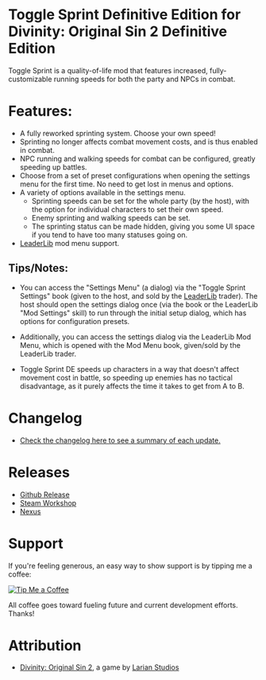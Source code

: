 Toggle Sprint Definitive Edition for Divinity: Original Sin 2 Definitive Edition
=======

Toggle Sprint is a quality-of-life mod that features increased, fully-customizable running speeds for both the party and NPCs in combat.

# Features:
* A fully reworked sprinting system. Choose your own speed!
* Sprinting no longer affects combat movement costs, and is thus enabled in combat.
* NPC running and walking speeds for combat can be configured, greatly speeding up battles.
* Choose from a set of preset configurations when opening the settings menu for the first time. No need to get lost in menus and options.
* A variety of options available in the settings menu.
	* Sprinting speeds can be set for the whole party (by the host), with the option for individual characters to set their own speed.
	* Enemy sprinting and walking speeds can be set.
	* The sprinting status can be made hidden, giving you some UI space if you tend to have too many statuses going on.
* [LeaderLib](https://github.com/LaughingLeader-DOS2-Mods/LeaderLib/releases/tag/mod-releases) mod menu support.

## Tips/Notes:  
* You can access the "Settings Menu" (a dialog) via the "Toggle Sprint Settings" book (given to the host, and sold by the [LeaderLib](https://github.com/LaughingLeader-DOS2-Mods/LeaderLib/) trader). The host should open the settings dialog once (via the book or the LeaderLib "Mod Settings" skill) to run through the initial setup dialog, which has options for configuration presets.

* Additionally, you can access the settings dialog via the LeaderLib Mod Menu, which is opened with the Mod Menu book, given/sold by the LeaderLib trader.

* Toggle Sprint DE speeds up characters in a way that doesn't affect movement cost in battle, so speeding up enemies has no tactical disadvantage, as it purely affects the time it takes to get from A to B.

# Changelog
* [Check the changelog here to see a summary of each update.](https://github.com/LaughingLeader-DOS2-Mods/ToggleSprintDefinitiveEdition/blob/master/CHANGELOG.md)

# Releases
* [Github Release](https://github.com/LaughingLeader-DOS2-Mods/ToggleSprintDefinitiveEdition/releases/)
* [Steam Workshop](https://steamcommunity.com/sharedfiles/filedetails/?id=1499453694) 
* [Nexus](https://www.nexusmods.com/divinityoriginalsin2definitiveedition/mods/11)

# Support
If you're feeling generous, an easy way to show support is by tipping me a coffee:

[![Tip Me a Coffee](https://i.imgur.com/NkmwXff.png)](https://ko-fi.com/LaughingLeader)

All coffee goes toward fueling future and current development efforts. Thanks!

# Attribution
- [Divinity: Original Sin 2](http://store.steampowered.com/app/435150/Divinity_Original_Sin_2/), a game by [Larian Studios](http://larian.com/)
